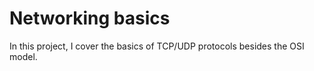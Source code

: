 # Networking basics

In this project, I cover the basics of TCP/UDP protocols besides the OSI model.
